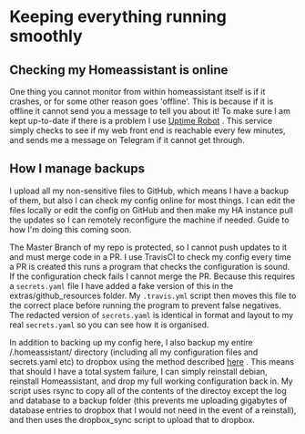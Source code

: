 # Keeping everything running smoothly

## Checking my Homeassistant is online

One thing you cannot monitor from within homeassistant itself is if it crashes, or for some other reason goes 'offline'.  This is because if it is offline it cannot send you a message to tell you about it!  To make sure I am kept up-to-date if there is a problem I use [Uptime Robot](https://uptimerobot.com/) .  This service simply checks to see if my web front end is reachable every few minutes, and sends me a message on Telegram if it cannot get through.

## How I manage backups

I upload all my non-sensitive files to GitHub, which means I have a backup of them, but also I can check my config online for most things.  I can edit the files locally or edit the config on GitHub and then make my HA instance pull the updates so I can remotely reconfigure the machine if needed.  Guide to how I'm doing this coming soon.

The Master Branch of my repo is protected, so I cannot push updates to it and must merge code in a PR.  I use TravisCI to check my config every time a PR is created this runs a program that checks the configuration is sound.  If the configuration check fails I cannot merge the PR.  Because this requires a `secrets.yaml` file I have added a fake version of this in the extras/github_resources folder.  My `.travis.yml` script then moves this file to the correct place before running the program to prevent false negatives.  The redacted version of `secrets.yaml` is identical in format and layout to my real `secrets.yaml` so you can see how it is organised.

In addition to backing up my config here, I also backup my entire /.homeassistant/ directory (including all my configuration files and secrets.yaml etc) to dropbox using the method described [here](https://github.com/martikainen87/Home-Automation/wiki/Backup-your-configuration-to-Dropbox) .  This means that should I have a total system failure, I can simply reinstall debian, reinstall Homeassistant, and drop my full working configuration back in.  My script uses rsync to copy all of the contents of the directoy except the log and database to a backup folder (this prevents me uploading gigabytes of database entries to dropbox that I would not need in the event of a reinstall), and then uses the dropbox_sync script to upload that to dropbox.